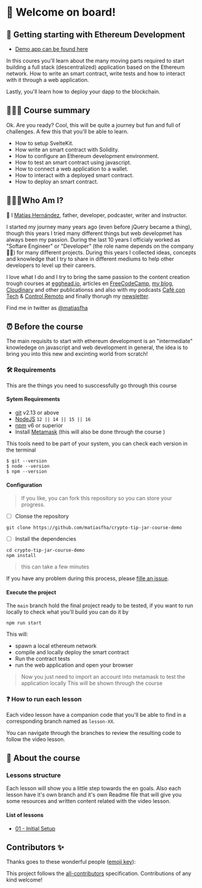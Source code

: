 # 🎉 Welcome on board!

<!-- ALL-CONTRIBUTORS-BADGE:START - Do not remove or modify this section -->
<!-- ALL-CONTRIBUTORS-BADGE:END -->

## 🚌 Getting starting with Ethereum Development

- [Demo app can be found here](https://crypto-tip-jar-course-demo.vercel.app/)

In this coures you'll learn about the many moving parts required to start building a full stack (descentralized) application based on the Ethereum network. How to write an smart contract, write tests and how to interact with it through a web application.

Lastly, you'll learn how to deploy your dapp to the blockchain.

## 👨🏻‍💻 Course summary

Ok. Are you ready? Cool, this will be quite a journey but fun and full of challenges. A few this that you'll be able to learn.

- How to setup SvelteKit.
- How write an smart contract with Solidity.
- How to configure an Ethereum development environment.
- How to test an smart contract using javascript.
- How to connect a web application to a wallet.
- How to interact with a deployed smart contract.
- How to deploy an smart contract.

## 👨🏻‍💻Who Am I?

👋 I [Matías Hernández](https://matiashernandez.dev), father, developer, podcaster, writer and instructor.

I started my journey many years ago (even before jQuery became a thing), though this years I tried many different things but web developmet has always been my passion. During the last 10 years I officialy worked as "Softare Engineer" or "Developer" (the role name depends on the company 🤷‍♂️) for many different projects. During this years I collected ideas, concepts and knowledge that I try to share in different mediums to help other developers to level up their careers.

I love what I do and I try to bring the same passion to the content creation trough courses at [egghead.io](https://matiasfha.dev/egghead), articles en [FreeCodeCamp](https://matiasfha.dev/fcces), [my blog](https://matiashernandez.dev), [Cloudinary](https://mediajams.dev/author/matias-hernandez) and other publicationss and also with my podcasts [Café con Tech](https://www.cafecon.tech/) & [Control Remoto](https://www.controlremoto.io/) and finally thorugh my [newsletter](https://microbytes.dev).

Find me in twitter as [@matiasfha](https://twitter.com/matiasfha)

## ⏰ Before the course

The main requisits to start with ethereum development is an "intermediate" knowledege on javascript and web development in general, the idea is to bring you into this new and excinting world from scratch!

### 🛠 Requirements

This are the things you need to susccessfully go through this course

#### Sytem Requirements

- [git](https://git-scm.com/) v2.13 or above
- [NodeJS](https://nodejs.org/) `12 || 14 || 15 || 16`
- [npm](https://www.npmjs.com/) v6 or superior
- Install [Metamask](https://metamask.io/) (this will also be done through the course )

This tools need to be part of your system, you can check each version in the terminal

```shell
$ git --version
$ node --version
$ npm --version
```

#### Configuration

> If you like, you can fork this repository so you can store your progress.

- [ ] Clonse the repository

```shell
git clone https://github.com/matiasfha/crypto-tip-jar-course-demo
```

- [ ] Install the dependencies

```shell
cd crypto-tip-jar-course-demo
npm install
```

> this can take a few minutes

If you have any problem during this process, please [fille an issue](https://github.com/matiasfha/crypto-tip-jar-course-demo/issues/new).

#### Execute the project

The `main` branch hold the final project ready to be tested, if you want to run locally to check what you'll build you can do it by

```shell
npm run start
```

This will:

- spawn a local ethereum network
- compile and locally deploy the smart contract
- Run the contract tests
- run the web application and open your browser

> Now you just need to import an account into metamask to test the application locally
> This will be shown through the course

### ❓ How to run each lesson

Each video lesson have a companion code that you'll be able to find in a corresponding branch named as `lesson-XX`.

You can navigate through the branches to review the resulting code to follow the video lesson.

## 📝 About the course

### Lessons structure

Each lesson will show you a little step towards the en goals. Also each lesson have it's own branch and it's own Readme file that will give you some resources and written content related with the video lesson.

#### List of lessons

- [01 - Initial Setup](https://github.com/matiasfha/crypto-tip-jar-course-demo/blob/lesson01/README.md)

## Contributors ✨

Thanks goes to these wonderful people ([emoji key](https://allcontributors.org/docs/en/emoji-key)):

<!-- ALL-CONTRIBUTORS-LIST:START - Do not remove or modify this section -->
<!-- prettier-ignore-start -->
<!-- markdownlint-disable -->

<!-- markdownlint-restore -->
<!-- prettier-ignore-end -->

<!-- ALL-CONTRIBUTORS-LIST:END -->

This project follows the [all-contributors](https://github.com/all-contributors/all-contributors) specification. Contributions of any kind welcome!
